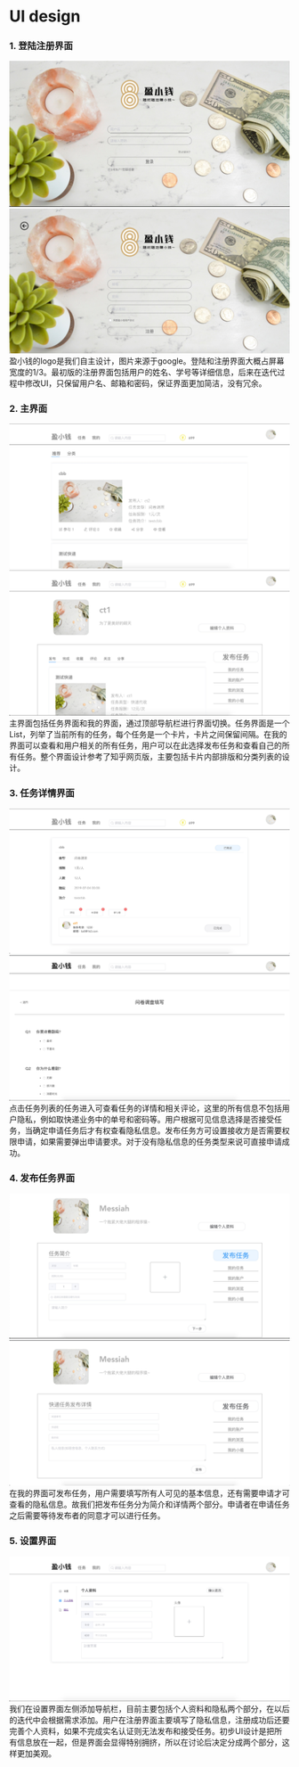 # UI design
### 1. 登陆注册界面
<img src="img/1.jpg"/>
<img src="img/2.jpg"/>
盈小钱的logo是我们自主设计，图片来源于google。登陆和注册界面大概占屏幕宽度的1/3。最初版的注册界面包括用户的姓名、学号等详细信息，后来在迭代过程中修改UI，只保留用户名、邮箱和密码，保证界面更加简洁，没有冗余。

### 2. 主界面
<img src="img/3.jpg">
<img src="img/6.jpg">
主界面包括任务界面和我的界面，通过顶部导航栏进行界面切换。任务界面是一个List，列举了当前所有的任务，每个任务是一个卡片，卡片之间保留间隔。在我的界面可以查看和用户相关的所有任务，用户可以在此选择发布任务和查看自己的所有任务。整个界面设计参考了知乎网页版，主要包括卡片内部排版和分类列表的设计。

### 3. 任务详情界面
<img src="img/4.jpg">
<img src="img/5.jpg">
点击任务列表的任务进入可查看任务的详情和相关评论，这里的所有信息不包括用户隐私，例如取快递业务中的单号和密码等。用户根据可见信息选择是否接受任务，当确定申请任务后才有权查看隐私信息。发布任务方可设置接收方是否需要权限申请，如果需要弹出申请要求。对于没有隐私信息的任务类型来说可直接申请成功。

### 4. 发布任务界面
<img src="img/7.jpg">
<img src="img/8.jpg">
在我的界面可发布任务，用户需要填写所有人可见的基本信息，还有需要申请才可查看的隐私信息。故我们把发布任务分为简介和详情两个部分。申请者在申请任务之后需要等待发布者的同意才可以进行任务。

### 5. 设置界面
<img src="img/9.jpg">
我们在设置界面左侧添加导航栏，目前主要包括个人资料和隐私两个部分，在以后的迭代中会根据需求添加。用户在注册界面主要填写了隐私信息，注册成功后还要完善个人资料，如果不完成实名认证则无法发布和接受任务。初步UI设计是把所有信息放在一起，但是界面会显得特别拥挤，所以在讨论后决定分成两个部分，这样更加美观。